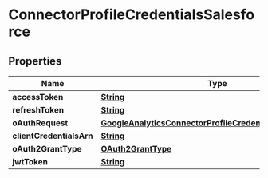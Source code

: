 

# ConnectorProfileCredentialsSalesforce


## Properties

| Name | Type | Description | Notes |
|------------ | ------------- | ------------- | -------------|
|**accessToken** | [**String**](String.md) |  |  [optional] |
|**refreshToken** | [**String**](String.md) |  |  [optional] |
|**oAuthRequest** | [**GoogleAnalyticsConnectorProfileCredentialsOAuthRequest**](GoogleAnalyticsConnectorProfileCredentialsOAuthRequest.md) |  |  [optional] |
|**clientCredentialsArn** | [**String**](String.md) |  |  [optional] |
|**oAuth2GrantType** | [**OAuth2GrantType**](OAuth2GrantType.md) |  |  [optional] |
|**jwtToken** | [**String**](String.md) |  |  [optional] |



